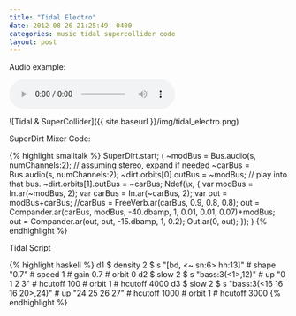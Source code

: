 ```yaml
---
title: "Tidal Electro"
date: 2012-08-26 21:25:49 -0400
categories: music tidal supercollider code
layout: post
---
```


Audio example:

<audio src="{{ site.baseurl }}/mp3/efairbanks_2016_03_25.mp3" controls></audio>

![Tidal &amp; SuperCollider]({{ site.baseurl }}/img/tidal_electro.png)

SuperDirt Mixer Code:

{% highlight smalltalk %}
SuperDirt.start;
(
~modBus = Bus.audio(s, numChannels:2); // assuming stereo, expand if needed
~carBus = Bus.audio(s, numChannels:2);
~dirt.orbits[0].outBus = ~modBus; // play into that bus.
~dirt.orbits[1].outBus = ~carBus;
Ndef(\x, {
    var modBus = In.ar(~modBus, 2);
    var carBus = In.ar(~carBus, 2);
    var out = modBus+carBus;
    //carBus = FreeVerb.ar(carBus, 0.9, 0.8, 0.8);
    out = Compander.ar(carBus, modBus, -40.dbamp, 1, 0.01, 0.01, 0.07)+modBus;
    out = Compander.ar(out, out, -15.dbamp, 1, 0.2);
    Out.ar(0, out);
});
) 
{% endhighlight %}

Tidal Script

{% highlight haskell %}
d1 $ density 2 $ s "[bd, <~ sn:6> hh:13]" # shape "0.7" # speed 1 # gain 0.7 # orbit 0
d2 $ slow 2 $ s "bass:3(<1>,12)" # up "0 1 2 3" # hcutoff 100 # orbit 1 # hcutoff 4000
d3 $ slow 2 $ s "bass:3(<16 16 16 20>,24)" # up "24 25 26 27" # hcutoff 1000 # orbit 1 # hcutoff 3000
{% endhighlight %}
